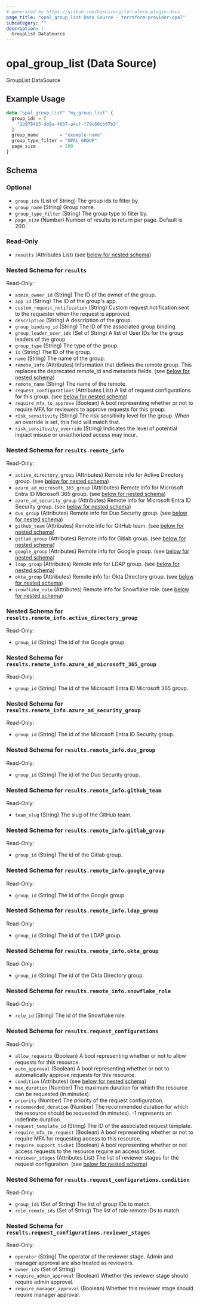 ```yaml
---
# generated by https://github.com/hashicorp/terraform-plugin-docs
page_title: "opal_group_list Data Source - terraform-provider-opal"
subcategory: ""
description: |-
  GroupList DataSource
---
```


# opal_group_list (Data Source)

GroupList DataSource

## Example Usage

```terraform
data "opal_group_list" "my_group_list" {
  group_ids = [
    "1b978423-db0a-4037-a4cf-f79c60cb67b3"
  ]
  group_name        = "example-name"
  group_type_filter = "OPAL_GROUP"
  page_size         = 200
}
```

<!-- schema generated by tfplugindocs -->
## Schema

### Optional

- `group_ids` (List of String) The group ids to filter by.
- `group_name` (String) Group name.
- `group_type_filter` (String) The group type to filter by.
- `page_size` (Number) Number of results to return per page. Default is 200.

### Read-Only

- `results` (Attributes List) (see [below for nested schema](#nestedatt--results))

<a id="nestedatt--results"></a>
### Nested Schema for `results`

Read-Only:

- `admin_owner_id` (String) The ID of the owner of the group.
- `app_id` (String) The ID of the group's app.
- `custom_request_notification` (String) Custom request notification sent to the requester when the request is approved.
- `description` (String) A description of the group.
- `group_binding_id` (String) The ID of the associated group binding.
- `group_leader_user_ids` (Set of String) A list of User IDs for the group leaders of the group
- `group_type` (String) The type of the group.
- `id` (String) The ID of the group.
- `name` (String) The name of the group.
- `remote_info` (Attributes) Information that defines the remote group. This replaces the deprecated remote_id and metadata fields. (see [below for nested schema](#nestedatt--results--remote_info))
- `remote_name` (String) The name of the remote.
- `request_configurations` (Attributes List) A list of request configurations for this group. (see [below for nested schema](#nestedatt--results--request_configurations))
- `require_mfa_to_approve` (Boolean) A bool representing whether or not to require MFA for reviewers to approve requests for this group.
- `risk_sensitivity` (String) The risk sensitivity level for the group. When an override is set, this field will match that.
- `risk_sensitivity_override` (String) Indicates the level of potential impact misuse or unauthorized access may incur.

<a id="nestedatt--results--remote_info"></a>
### Nested Schema for `results.remote_info`

Read-Only:

- `active_directory_group` (Attributes) Remote info for Active Directory group. (see [below for nested schema](#nestedatt--results--remote_info--active_directory_group))
- `azure_ad_microsoft_365_group` (Attributes) Remote info for Microsoft Entra ID Microsoft 365 group. (see [below for nested schema](#nestedatt--results--remote_info--azure_ad_microsoft_365_group))
- `azure_ad_security_group` (Attributes) Remote info for Microsoft Entra ID Security group. (see [below for nested schema](#nestedatt--results--remote_info--azure_ad_security_group))
- `duo_group` (Attributes) Remote info for Duo Security group. (see [below for nested schema](#nestedatt--results--remote_info--duo_group))
- `github_team` (Attributes) Remote info for GitHub team. (see [below for nested schema](#nestedatt--results--remote_info--github_team))
- `gitlab_group` (Attributes) Remote info for Gitlab group. (see [below for nested schema](#nestedatt--results--remote_info--gitlab_group))
- `google_group` (Attributes) Remote info for Google group. (see [below for nested schema](#nestedatt--results--remote_info--google_group))
- `ldap_group` (Attributes) Remote info for LDAP group. (see [below for nested schema](#nestedatt--results--remote_info--ldap_group))
- `okta_group` (Attributes) Remote info for Okta Directory group. (see [below for nested schema](#nestedatt--results--remote_info--okta_group))
- `snowflake_role` (Attributes) Remote info for Snowflake role. (see [below for nested schema](#nestedatt--results--remote_info--snowflake_role))

<a id="nestedatt--results--remote_info--active_directory_group"></a>
### Nested Schema for `results.remote_info.active_directory_group`

Read-Only:

- `group_id` (String) The id of the Google group.


<a id="nestedatt--results--remote_info--azure_ad_microsoft_365_group"></a>
### Nested Schema for `results.remote_info.azure_ad_microsoft_365_group`

Read-Only:

- `group_id` (String) The id of the Microsoft Entra ID Microsoft 365 group.


<a id="nestedatt--results--remote_info--azure_ad_security_group"></a>
### Nested Schema for `results.remote_info.azure_ad_security_group`

Read-Only:

- `group_id` (String) The id of the Microsoft Entra ID Security group.


<a id="nestedatt--results--remote_info--duo_group"></a>
### Nested Schema for `results.remote_info.duo_group`

Read-Only:

- `group_id` (String) The id of the Duo Security group.


<a id="nestedatt--results--remote_info--github_team"></a>
### Nested Schema for `results.remote_info.github_team`

Read-Only:

- `team_slug` (String) The slug of the GitHub team.


<a id="nestedatt--results--remote_info--gitlab_group"></a>
### Nested Schema for `results.remote_info.gitlab_group`

Read-Only:

- `group_id` (String) The id of the Gitlab group.


<a id="nestedatt--results--remote_info--google_group"></a>
### Nested Schema for `results.remote_info.google_group`

Read-Only:

- `group_id` (String) The id of the Google group.


<a id="nestedatt--results--remote_info--ldap_group"></a>
### Nested Schema for `results.remote_info.ldap_group`

Read-Only:

- `group_id` (String) The id of the LDAP group.


<a id="nestedatt--results--remote_info--okta_group"></a>
### Nested Schema for `results.remote_info.okta_group`

Read-Only:

- `group_id` (String) The id of the Okta Directory group.


<a id="nestedatt--results--remote_info--snowflake_role"></a>
### Nested Schema for `results.remote_info.snowflake_role`

Read-Only:

- `role_id` (String) The id of the Snowflake role.



<a id="nestedatt--results--request_configurations"></a>
### Nested Schema for `results.request_configurations`

Read-Only:

- `allow_requests` (Boolean) A bool representing whether or not to allow requests for this resource.
- `auto_approval` (Boolean) A bool representing whether or not to automatically approve requests for this resource.
- `condition` (Attributes) (see [below for nested schema](#nestedatt--results--request_configurations--condition))
- `max_duration` (Number) The maximum duration for which the resource can be requested (in minutes).
- `priority` (Number) The priority of the request configuration.
- `recommended_duration` (Number) The recommended duration for which the resource should be requested (in minutes). -1 represents an indefinite duration.
- `request_template_id` (String) The ID of the associated request template.
- `require_mfa_to_request` (Boolean) A bool representing whether or not to require MFA for requesting access to this resource.
- `require_support_ticket` (Boolean) A bool representing whether or not access requests to the resource require an access ticket.
- `reviewer_stages` (Attributes List) The list of reviewer stages for the request configuration. (see [below for nested schema](#nestedatt--results--request_configurations--reviewer_stages))

<a id="nestedatt--results--request_configurations--condition"></a>
### Nested Schema for `results.request_configurations.condition`

Read-Only:

- `group_ids` (Set of String) The list of group IDs to match.
- `role_remote_ids` (Set of String) The list of role remote IDs to match.


<a id="nestedatt--results--request_configurations--reviewer_stages"></a>
### Nested Schema for `results.request_configurations.reviewer_stages`

Read-Only:

- `operator` (String) The operator of the reviewer stage. Admin and manager approval are also treated as reviewers.
- `owner_ids` (Set of String)
- `require_admin_approval` (Boolean) Whether this reviewer stage should require admin approval.
- `require_manager_approval` (Boolean) Whether this reviewer stage should require manager approval.
